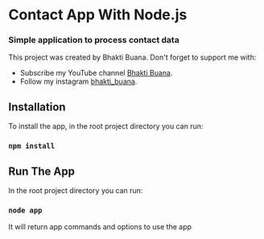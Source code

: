 # Contact App With Node.js
### Simple application to process contact data

This project was created by Bhakti Buana.
Don't forget to support me with:
- Subscribe my YouTube channel [Bhakti Buana](https://www.youtube.com/c/babyprogramming).
- Follow my instagram [bhakti_buana](https://www.instagram.com/bhakti_buana).

## Installation

To install the app, in the root project directory you can run:

### `npm install`
## Run The App

In the root project directory you can run:

### `node app`
It will return app commands and options to use the app